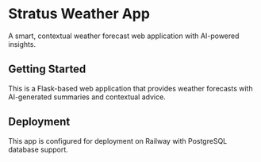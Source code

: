 # Stratus Weather App

A smart, contextual weather forecast web application with AI-powered insights.

## Getting Started

This is a Flask-based web application that provides weather forecasts with AI-generated summaries and contextual advice.

## Deployment

This app is configured for deployment on Railway with PostgreSQL database support.